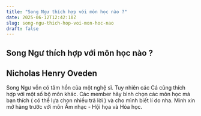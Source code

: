 ```yaml
---
title: "Song Ngư thích hợp với môn học nào ?"
date: 2025-06-12T12:42:10Z
slug: song-ngu-thich-hop-voi-mon-hoc-nao
draft: false
---
```


## Song Ngư thích hợp với môn học nào ?

## Nicholas Henry Oveden

Song Ngư vỗn có tâm hồn của một nghệ sĩ. Tuy nhiên các Cá cũng thích hợp với một số bộ môn khác.
Các member hãy bình chọn các môn học mà bạn thích ( có thể lựa chọn nhiều trả lời ) và cho mình biết lí do nha.
Mình xin mở hàng trước với môn Âm nhạc - Hội họa và Hóa học.